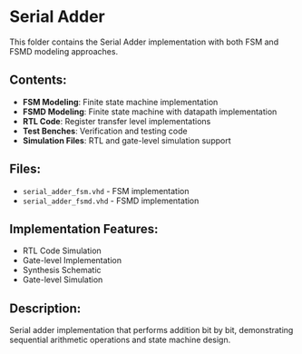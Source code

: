 # Serial Adder

This folder contains the Serial Adder implementation with both FSM and FSMD modeling approaches.

## Contents:
- **FSM Modeling**: Finite state machine implementation
- **FSMD Modeling**: Finite state machine with datapath implementation
- **RTL Code**: Register transfer level implementations
- **Test Benches**: Verification and testing code
- **Simulation Files**: RTL and gate-level simulation support

## Files:
- `serial_adder_fsm.vhd` - FSM implementation
- `serial_adder_fsmd.vhd` - FSMD implementation

## Implementation Features:
- RTL Code Simulation
- Gate-level Implementation
- Synthesis Schematic
- Gate-level Simulation

## Description:
Serial adder implementation that performs addition bit by bit, demonstrating sequential arithmetic operations and state machine design.